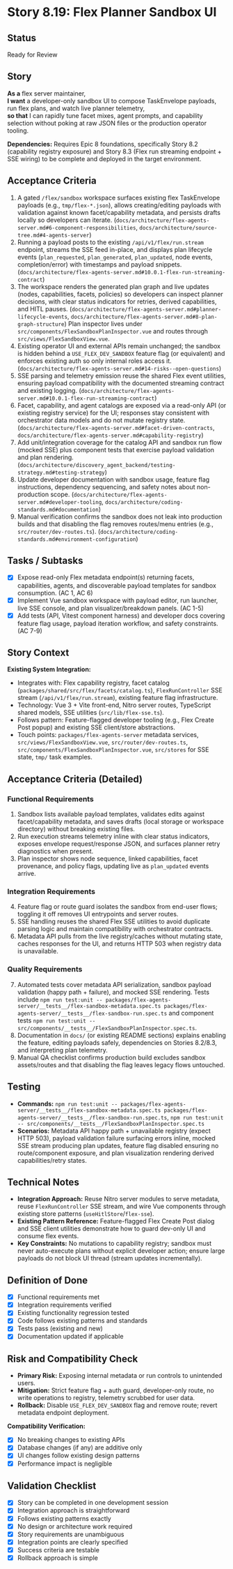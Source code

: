 # Story 8.19: Flex Planner Sandbox UI

## Status
Ready for Review

## Story
**As a** flex server maintainer,  
**I want** a developer-only sandbox UI to compose TaskEnvelope payloads, run flex plans, and watch live planner telemetry,  
**so that** I can rapidly tune facet mixes, agent prompts, and capability selection without poking at raw JSON files or the production operator tooling.

**Dependencies:** Requires Epic 8 foundations, specifically Story 8.2 (capability registry exposure) and Story 8.3 (Flex run streaming endpoint + SSE wiring) to be complete and deployed in the target environment.

## Acceptance Criteria
1. A gated `/flex/sandbox` workspace surfaces existing flex TaskEnvelope payloads (e.g., `tmp/flex-*.json`), allows creating/editing payloads with validation against known facet/capability metadata, and persists drafts locally so developers can iterate. (`docs/architecture/flex-agents-server.md#6-component-responsibilities`, `docs/architecture/source-tree.md#4-agents-server`)
2. Running a payload posts to the existing `/api/v1/flex/run.stream` endpoint, streams the SSE feed in-place, and displays plan lifecycle events (`plan_requested`, `plan_generated`, `plan_updated`, node events, completion/error) with timestamps and payload snippets. (`docs/architecture/flex-agents-server.md#10.0.1-flex-run-streaming-contract`)
3. The workspace renders the generated plan graph and live updates (nodes, capabilities, facets, policies) so developers can inspect planner decisions, with clear status indicators for retries, derived capabilities, and HITL pauses. (`docs/architecture/flex-agents-server.md#planner-lifecycle-events`, `docs/architecture/flex-agents-server.md#8-plan-graph-structure`) Plan inspector lives under `src/components/FlexSandboxPlanInspector.vue` and routes through `src/views/FlexSandboxView.vue`.
4. Existing operator UI and external APIs remain unchanged; the sandbox is hidden behind a `USE_FLEX_DEV_SANDBOX` feature flag (or equivalent) and enforces existing auth so only internal roles access it. (`docs/architecture/flex-agents-server.md#14-risks--open-questions`)
5. SSE parsing and telemetry emission reuse the shared Flex event utilities, ensuring payload compatibility with the documented streaming contract and existing logging. (`docs/architecture/flex-agents-server.md#10.0.1-flex-run-streaming-contract`)
6. Facet, capability, and agent catalogs are exposed via a read-only API (or existing registry service) for the UI; responses stay consistent with orchestrator data models and do not mutate registry state. (`docs/architecture/flex-agents-server.md#facet-driven-contracts`, `docs/architecture/flex-agents-server.md#capability-registry`)
7. Add unit/integration coverage for the catalog API and sandbox run flow (mocked SSE) plus component tests that exercise payload validation and plan rendering. (`docs/architecture/discovery_agent_backend/testing-strategy.md#testing-strategy`)
8. Update developer documentation with sandbox usage, feature flag instructions, dependency sequencing, and safety notes about non-production scope. (`docs/architecture/flex-agents-server.md#developer-tooling`, `docs/architecture/coding-standards.md#documentation`)
9. Manual verification confirms the sandbox does not leak into production builds and that disabling the flag removes routes/menu entries (e.g., `src/router/dev-routes.ts`). (`docs/architecture/coding-standards.md#environment-configuration`)

## Tasks / Subtasks
- [x] Expose read-only Flex metadata endpoint(s) returning facets, capabilities, agents, and discoverable payload templates for sandbox consumption. (AC 1, AC 6)
- [x] Implement Vue sandbox workspace with payload editor, run launcher, live SSE console, and plan visualizer/breakdown panels. (AC 1-5)
- [x] Add tests (API, Vitest component harness) and developer docs covering feature flag usage, payload iteration workflow, and safety constraints. (AC 7-9)

## Story Context

**Existing System Integration:**
- Integrates with: Flex capability registry, facet catalog (`packages/shared/src/flex/facets/catalog.ts`), `FlexRunController` SSE stream (`/api/v1/flex/run.stream`), existing feature flag infrastructure.
- Technology: Vue 3 + Vite front-end, Nitro server routes, TypeScript shared models, SSE utilities (`src/lib/flex-sse.ts`).
- Follows pattern: Feature-flagged developer tooling (e.g., Flex Create Post popup) and existing SSE client/store abstractions.
- Touch points: `packages/flex-agents-server` metadata services, `src/views/FlexSandboxView.vue`, `src/router/dev-routes.ts`, `src/components/FlexSandboxPlanInspector.vue`, `src/stores` for SSE state, `tmp/` task examples.

## Acceptance Criteria (Detailed)

### Functional Requirements
1. Sandbox lists available payload templates, validates edits against facet/capability metadata, and saves drafts (local storage or workspace directory) without breaking existing files.
2. Run execution streams telemetry inline with clear status indicators, exposes envelope request/response JSON, and surfaces planner retry diagnostics when present.
3. Plan inspector shows node sequence, linked capabilities, facet provenance, and policy flags, updating live as `plan_updated` events arrive.

### Integration Requirements
4. Feature flag or route guard isolates the sandbox from end-user flows; toggling it off removes UI entrypoints and server routes.
5. SSE handling reuses the shared Flex SSE utilities to avoid duplicate parsing logic and maintain compatibility with orchestrator contracts.
6. Metadata API pulls from the live registry/caches without mutating state, caches responses for the UI, and returns HTTP 503 when registry data is unavailable.

### Quality Requirements
7. Automated tests cover metadata API serialization, sandbox payload validation (happy path + failure), and mocked SSE rendering. Tests include `npm run test:unit -- packages/flex-agents-server/__tests__/flex-sandbox-metadata.spec.ts packages/flex-agents-server/__tests__/flex-sandbox-run.spec.ts` and component tests `npm run test:unit -- src/components/__tests__/FlexSandboxPlanInspector.spec.ts`.
8. Documentation in `docs/` (or existing README sections) explains enabling the feature, editing payloads safely, dependencies on Stories 8.2/8.3, and interpreting plan telemetry.
9. Manual QA checklist confirms production build excludes sandbox assets/routes and that disabling the flag leaves legacy flows untouched.

## Testing
- **Commands:** `npm run test:unit -- packages/flex-agents-server/__tests__/flex-sandbox-metadata.spec.ts packages/flex-agents-server/__tests__/flex-sandbox-run.spec.ts`, `npm run test:unit -- src/components/__tests__/FlexSandboxPlanInspector.spec.ts`
- **Scenarios:** Metadata API happy path + unavailable registry (expect HTTP 503), payload validation failure surfacing errors inline, mocked SSE stream producing plan updates, feature flag disabled ensuring no route/component exposure, and plan visualization rendering derived capabilities/retry states.

## Technical Notes
- **Integration Approach:** Reuse Nitro server modules to serve metadata, reuse `FlexRunController` SSE stream, and wire Vue components through existing store patterns (`useHitlStore`/`flex-sse`).  
- **Existing Pattern Reference:** Feature-flagged Flex Create Post dialog and SSE client utilities demonstrate how to guard dev-only UI and consume flex events.  
- **Key Constraints:** No mutations to capability registry; sandbox must never auto-execute plans without explicit developer action; ensure large payloads do not block UI thread (stream updates incrementally).

## Definition of Done
- [x] Functional requirements met
- [x] Integration requirements verified
- [x] Existing functionality regression tested
- [x] Code follows existing patterns and standards
- [x] Tests pass (existing and new)
- [x] Documentation updated if applicable

## Risk and Compatibility Check
- **Primary Risk:** Exposing internal metadata or run controls to unintended users.  
- **Mitigation:** Strict feature flag + auth guard, developer-only route, no write operations to registry, telemetry scrubbed for user data.  
- **Rollback:** Disable `USE_FLEX_DEV_SANDBOX` flag and remove route; revert metadata endpoint deployment.

**Compatibility Verification:**
- [x] No breaking changes to existing APIs
- [x] Database changes (if any) are additive only
- [x] UI changes follow existing design patterns
- [x] Performance impact is negligible

## Validation Checklist
- [x] Story can be completed in one development session
- [x] Integration approach is straightforward
- [x] Follows existing patterns exactly
- [x] No design or architecture work required
- [x] Story requirements are unambiguous
- [x] Integration points are clearly specified
- [x] Success criteria are testable
- [x] Rollback approach is simple
